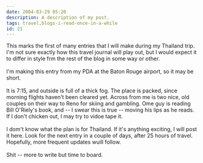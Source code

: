 ```yaml
---
date: 2004-03-29 05:20
description: A description of my post.
tags: travel,blogs-i-read-once-in-a-while
id: 21
---
```

This marks the first of many entries that I will make during my Thailand trip.  I'm not sure exactly how this travel journal will play out, but I would expect it to differ in style frm the rest of the blog in some way or other.<br />
<br />
I'm making this entry from my PDA at the Baton Rouge airport, so it may be short.<br />
<br />
It is 7:15, and outside is full of a thick fog.  The place is packed, since morning flights haven't been cleared yet.  Across from me is two nice, old couples on their way to Reno for skiing and gambling.  Ome guy is reading Bill O'Riely's book, and -- I swear this is true -- moving his lips as he reads.  If I don't chicken out, I may try to vidoe tape it.<br />
<br />
I dom't know what the plan is for Thailand.  If it's anything exciting, I will post it here.  Look for the next entry in a couple of days, after 25 hours of travel.  Hopefully, more frequent updates wuill follow.<br />
<br />
Shit -- more to write but time to board.
